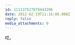 ```yaml
---
id: 111137527879443296
date: 2012-02-19T11:16:00.000Z
reply: false
media_attachments: 0
---
```


哎。 ​​​​


